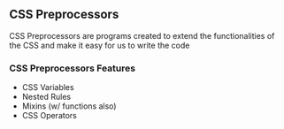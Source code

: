 ## CSS Preprocessors


CSS Preprocessors are programs created to extend the functionalities of the CSS and make it easy for us to write the code

### CSS Preprocessors Features


- CSS Variables
- Nested Rules
- Mixins (w/ functions also)
- CSS Operators

